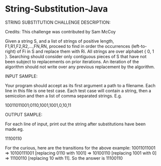 String-Substitution-Java
========================
STRING SUBSTITUTION
CHALLENGE DESCRIPTION:

Credits: This challenge was contributed by Sam McCoy 

Given a string S, and a list of strings of positive length, F1,R1,F2,R2,...,FN,RN, proceed to find in order the occurrences (left-to-right) of Fi in S and replace them with Ri. All strings are over alphabet { 0, 1 }. Searching should consider only contiguous pieces of S that have not been subject to replacements on prior iterations. An iteration of the algorithm should not write over any previous replacement by the algorithm.

INPUT SAMPLE:

Your program should accept as its first argument a path to a filename. Each line in this file is one test case. Each test case will contain a string, then a semicolon and then a list of comma separated strings. E.g.

10011011001;0110,1001,1001,0,10,11

OUTPUT SAMPLE:

For each line of input, print out the string after substitutions have been made.eg.

11100110

For the curious, here are the transitions for the above example: 10011011001 => 10100111001 [replacing 0110 with 1001] => 10100110 [replacing 1001 with 0] => 11100110 [replacing 10 with 11]. So the answer is 11100110

